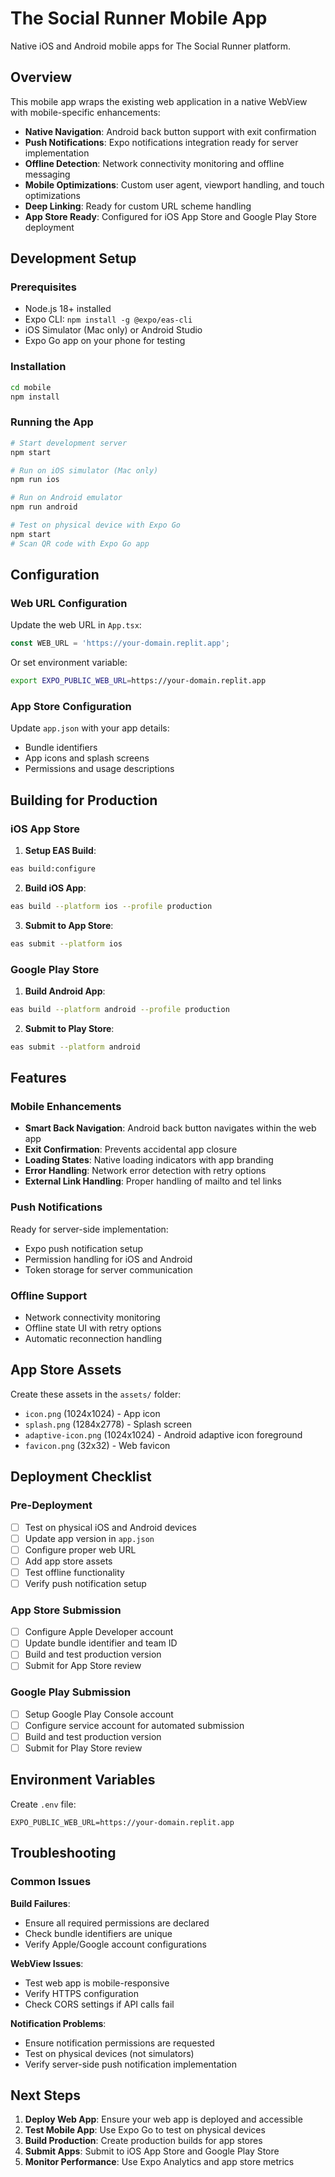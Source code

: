 # The Social Runner Mobile App

Native iOS and Android mobile apps for The Social Runner platform.

## Overview

This mobile app wraps the existing web application in a native WebView with mobile-specific enhancements:

- **Native Navigation**: Android back button support with exit confirmation
- **Push Notifications**: Expo notifications integration ready for server implementation
- **Offline Detection**: Network connectivity monitoring and offline messaging
- **Mobile Optimizations**: Custom user agent, viewport handling, and touch optimizations
- **Deep Linking**: Ready for custom URL scheme handling
- **App Store Ready**: Configured for iOS App Store and Google Play Store deployment

## Development Setup

### Prerequisites
- Node.js 18+ installed
- Expo CLI: `npm install -g @expo/eas-cli`
- iOS Simulator (Mac only) or Android Studio
- Expo Go app on your phone for testing

### Installation

```bash
cd mobile
npm install
```

### Running the App

```bash
# Start development server
npm start

# Run on iOS simulator (Mac only)
npm run ios

# Run on Android emulator
npm run android

# Test on physical device with Expo Go
npm start
# Scan QR code with Expo Go app
```

## Configuration

### Web URL Configuration
Update the web URL in `App.tsx`:
```typescript
const WEB_URL = 'https://your-domain.replit.app';
```

Or set environment variable:
```bash
export EXPO_PUBLIC_WEB_URL=https://your-domain.replit.app
```

### App Store Configuration
Update `app.json` with your app details:
- Bundle identifiers
- App icons and splash screens
- Permissions and usage descriptions

## Building for Production

### iOS App Store

1. **Setup EAS Build**:
```bash
eas build:configure
```

2. **Build iOS App**:
```bash
eas build --platform ios --profile production
```

3. **Submit to App Store**:
```bash
eas submit --platform ios
```

### Google Play Store

1. **Build Android App**:
```bash
eas build --platform android --profile production
```

2. **Submit to Play Store**:
```bash
eas submit --platform android
```

## Features

### Mobile Enhancements
- **Smart Back Navigation**: Android back button navigates within the web app
- **Exit Confirmation**: Prevents accidental app closure
- **Loading States**: Native loading indicators with app branding
- **Error Handling**: Network error detection with retry options
- **External Link Handling**: Proper handling of mailto and tel links

### Push Notifications
Ready for server-side implementation:
- Expo push notification setup
- Permission handling for iOS and Android
- Token storage for server communication

### Offline Support
- Network connectivity monitoring
- Offline state UI with retry options
- Automatic reconnection handling

## App Store Assets

Create these assets in the `assets/` folder:
- `icon.png` (1024x1024) - App icon
- `splash.png` (1284x2778) - Splash screen
- `adaptive-icon.png` (1024x1024) - Android adaptive icon foreground
- `favicon.png` (32x32) - Web favicon

## Deployment Checklist

### Pre-Deployment
- [ ] Test on physical iOS and Android devices
- [ ] Update app version in `app.json`
- [ ] Configure proper web URL
- [ ] Add app store assets
- [ ] Test offline functionality
- [ ] Verify push notification setup

### App Store Submission
- [ ] Configure Apple Developer account
- [ ] Update bundle identifier and team ID
- [ ] Build and test production version
- [ ] Submit for App Store review

### Google Play Submission
- [ ] Setup Google Play Console account
- [ ] Configure service account for automated submission
- [ ] Build and test production version
- [ ] Submit for Play Store review

## Environment Variables

Create `.env` file:
```
EXPO_PUBLIC_WEB_URL=https://your-domain.replit.app
```

## Troubleshooting

### Common Issues

**Build Failures**:
- Ensure all required permissions are declared
- Check bundle identifiers are unique
- Verify Apple/Google account configurations

**WebView Issues**:
- Test web app is mobile-responsive
- Verify HTTPS configuration
- Check CORS settings if API calls fail

**Notification Problems**:
- Ensure notification permissions are requested
- Test on physical devices (not simulators)
- Verify server-side push notification implementation

## Next Steps

1. **Deploy Web App**: Ensure your web app is deployed and accessible
2. **Test Mobile App**: Use Expo Go to test on physical devices
3. **Build Production**: Create production builds for app stores
4. **Submit Apps**: Submit to iOS App Store and Google Play Store
5. **Monitor Performance**: Use Expo Analytics and app store metrics